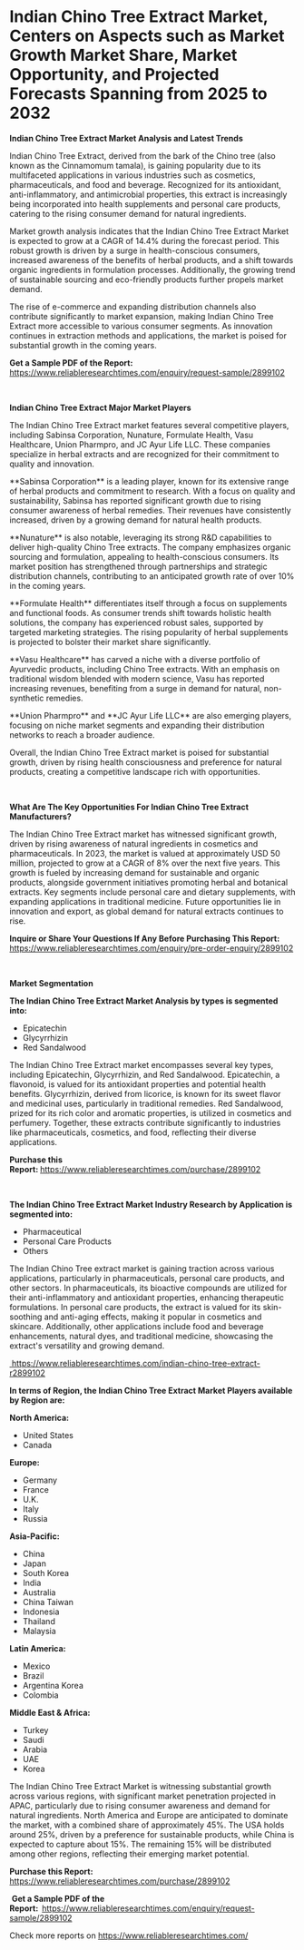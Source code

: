 <p><h1>Indian Chino Tree Extract Market, Centers on Aspects such as Market Growth Market Share, Market Opportunity, and Projected Forecasts Spanning from 2025 to 2032</h1></p><p><strong>Indian Chino Tree Extract Market Analysis and Latest Trends</strong></p>
<p><p>Indian Chino Tree Extract, derived from the bark of the Chino tree (also known as the Cinnamomum tamala), is gaining popularity due to its multifaceted applications in various industries such as cosmetics, pharmaceuticals, and food and beverage. Recognized for its antioxidant, anti-inflammatory, and antimicrobial properties, this extract is increasingly being incorporated into health supplements and personal care products, catering to the rising consumer demand for natural ingredients.</p><p>Market growth analysis indicates that the Indian Chino Tree Extract Market is expected to grow at a CAGR of 14.4% during the forecast period. This robust growth is driven by a surge in health-conscious consumers, increased awareness of the benefits of herbal products, and a shift towards organic ingredients in formulation processes. Additionally, the growing trend of sustainable sourcing and eco-friendly products further propels market demand. </p><p>The rise of e-commerce and expanding distribution channels also contribute significantly to market expansion, making Indian Chino Tree Extract more accessible to various consumer segments. As innovation continues in extraction methods and applications, the market is poised for substantial growth in the coming years.</p></p>
<p><strong>Get a Sample PDF of the Report:&nbsp;</strong> <a href="https://www.reliableresearchtimes.com/enquiry/request-sample/2899102?utm_campaign=3317&utm_medium=2&utm_source=Github&utm_content=ia&utm_term=15032025&utm_id=indian-chino-tree-extract">https://www.reliableresearchtimes.com/enquiry/request-sample/2899102</a></p>
<p>&nbsp;</p>
<p><strong>Indian Chino Tree Extract Major Market Players</strong></p>
<p><p>The Indian Chino Tree Extract market features several competitive players, including Sabinsa Corporation, Nunature, Formulate Health, Vasu Healthcare, Union Pharmpro, and JC Ayur Life LLC. These companies specialize in herbal extracts and are recognized for their commitment to quality and innovation.</p><p>**Sabinsa Corporation** is a leading player, known for its extensive range of herbal products and commitment to research. With a focus on quality and sustainability, Sabinsa has reported significant growth due to rising consumer awareness of herbal remedies. Their revenues have consistently increased, driven by a growing demand for natural health products.</p><p>**Nunature** is also notable, leveraging its strong R&D capabilities to deliver high-quality Chino Tree extracts. The company emphasizes organic sourcing and formulation, appealing to health-conscious consumers. Its market position has strengthened through partnerships and strategic distribution channels, contributing to an anticipated growth rate of over 10% in the coming years.</p><p>**Formulate Health** differentiates itself through a focus on supplements and functional foods. As consumer trends shift towards holistic health solutions, the company has experienced robust sales, supported by targeted marketing strategies. The rising popularity of herbal supplements is projected to bolster their market share significantly.</p><p>**Vasu Healthcare** has carved a niche with a diverse portfolio of Ayurvedic products, including Chino Tree extracts. With an emphasis on traditional wisdom blended with modern science, Vasu has reported increasing revenues, benefiting from a surge in demand for natural, non-synthetic remedies.</p><p>**Union Pharmpro** and **JC Ayur Life LLC** are also emerging players, focusing on niche market segments and expanding their distribution networks to reach a broader audience.</p><p>Overall, the Indian Chino Tree Extract market is poised for substantial growth, driven by rising health consciousness and preference for natural products, creating a competitive landscape rich with opportunities.</p></p>
<p>&nbsp;</p>
<p><strong>What Are The Key Opportunities For Indian Chino Tree Extract Manufacturers?</strong></p>
<p><p>The Indian Chino Tree Extract market has witnessed significant growth, driven by rising awareness of natural ingredients in cosmetics and pharmaceuticals. In 2023, the market is valued at approximately USD 50 million, projected to grow at a CAGR of 8% over the next five years. This growth is fueled by increasing demand for sustainable and organic products, alongside government initiatives promoting herbal and botanical extracts. Key segments include personal care and dietary supplements, with expanding applications in traditional medicine. Future opportunities lie in innovation and export, as global demand for natural extracts continues to rise.</p></p>
<p><strong>Inquire or Share Your Questions If Any Before Purchasing This Report:</strong> <a href="https://www.reliableresearchtimes.com/enquiry/pre-order-enquiry/2899102?utm_campaign=3317&utm_medium=2&utm_source=Github&utm_content=ia&utm_term=15032025&utm_id=indian-chino-tree-extract">https://www.reliableresearchtimes.com/enquiry/pre-order-enquiry/2899102</a></p>
<p>&nbsp;</p>
<p><strong>Market Segmentation</strong></p>
<p><strong>The Indian Chino Tree Extract Market Analysis by types is segmented into:</strong></p>
<p><ul><li>Epicatechin</li><li>Glycyrrhizin</li><li>Red Sandalwood</li></ul></p>
<p><p>The Indian Chino Tree Extract market encompasses several key types, including Epicatechin, Glycyrrhizin, and Red Sandalwood. Epicatechin, a flavonoid, is valued for its antioxidant properties and potential health benefits. Glycyrrhizin, derived from licorice, is known for its sweet flavor and medicinal uses, particularly in traditional remedies. Red Sandalwood, prized for its rich color and aromatic properties, is utilized in cosmetics and perfumery. Together, these extracts contribute significantly to industries like pharmaceuticals, cosmetics, and food, reflecting their diverse applications.</p></p>
<p><strong>Purchase this Report:&nbsp;</strong><a href="https://www.reliableresearchtimes.com/purchase/2899102?utm_campaign=3317&utm_medium=2&utm_source=Github&utm_content=ia&utm_term=15032025&utm_id=indian-chino-tree-extract">https://www.reliableresearchtimes.com/purchase/2899102</a></p>
<p>&nbsp;</p>
<p><strong>The Indian Chino Tree Extract Market Industry Research by Application is segmented into:</strong></p>
<p><ul><li>Pharmaceutical</li><li>Personal Care Products</li><li>Others</li></ul></p>
<p><p>The Indian Chino Tree extract market is gaining traction across various applications, particularly in pharmaceuticals, personal care products, and other sectors. In pharmaceuticals, its bioactive compounds are utilized for their anti-inflammatory and antioxidant properties, enhancing therapeutic formulations. In personal care products, the extract is valued for its skin-soothing and anti-aging effects, making it popular in cosmetics and skincare. Additionally, other applications include food and beverage enhancements, natural dyes, and traditional medicine, showcasing the extract's versatility and growing demand.</p></p>
<p><a href="https://www.reliableresearchtimes.com/indian-chino-tree-extract-r2899102?utm_campaign=3317&utm_medium=2&utm_source=Github&utm_content=ia&utm_term=15032025&utm_id=indian-chino-tree-extract">&nbsp;https://www.reliableresearchtimes.com/indian-chino-tree-extract-r2899102</a></p>
<p><strong>In terms of Region, the Indian Chino Tree Extract Market Players available by Region are:</strong></p>
<p>
    <p> <strong> North America: </strong>
        <ul>
            <li>United States</li>
            <li>Canada</li>
        </ul>
        </p> 
    <p> <strong> Europe: </strong>
        <ul>
            <li>Germany</li>
            <li>France</li>
            <li>U.K.</li>
            <li>Italy</li>
            <li>Russia</li>
        </ul>
        </p> 
    <p> <strong> Asia-Pacific: </strong>
        <ul>
            <li>China</li>
            <li>Japan</li>
            <li>South Korea</li>
            <li>India</li>
            <li>Australia</li>
            <li>China Taiwan</li>
            <li>Indonesia</li>
            <li>Thailand</li>
            <li>Malaysia</li>
        </ul>
        </p> 
    <p> <strong> Latin America: </strong>
        <ul>
            <li>Mexico</li>
            <li>Brazil</li>
            <li>Argentina Korea</li>
            <li>Colombia</li>
        </ul>
        </p> 
    <p> <strong> Middle East & Africa: </strong>
        <ul>
            <li>Turkey</li>
            <li>Saudi</li>
            <li>Arabia</li>
            <li>UAE</li>
            <li>Korea</li>
        </ul>
    </p>
    </p>
<p><p>The Indian Chino Tree Extract Market is witnessing substantial growth across various regions, with significant market penetration projected in APAC, particularly due to rising consumer awareness and demand for natural ingredients. North America and Europe are anticipated to dominate the market, with a combined share of approximately 45%. The USA holds around 25%, driven by a preference for sustainable products, while China is expected to capture about 15%. The remaining 15% will be distributed among other regions, reflecting their emerging market potential.</p></p>
<p><strong>Purchase this Report: </strong><a href="https://www.reliableresearchtimes.com/purchase/2899102?utm_campaign=3317&utm_medium=2&utm_source=Github&utm_content=ia&utm_term=15032025&utm_id=indian-chino-tree-extract">https://www.reliableresearchtimes.com/purchase/2899102</a></p>
<p>&nbsp;<strong>Get a Sample PDF of the Report:&nbsp;&nbsp;</strong><a href="https://www.reliableresearchtimes.com/enquiry/request-sample/2899102?utm_campaign=3317&utm_medium=2&utm_source=Github&utm_content=ia&utm_term=15032025&utm_id=indian-chino-tree-extract">https://www.reliableresearchtimes.com/enquiry/request-sample/2899102</a></p>
<p><strong></strong></p>
<p>Check more reports on <a href="https://www.reliableresearchtimes.com/?utm_campaign=3317&utm_medium=2&utm_source=Github&utm_content=ia&utm_term=15032025&utm_id=indian-chino-tree-extract">https://www.reliableresearchtimes.com/</a></p>
